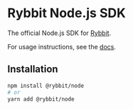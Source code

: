 # Rybbit Node.js SDK

The official Node.js SDK for [Rybbit](https://github.com/rybbit-io/rybbit).

For usage instructions, see the [docs](https://www.rybbit.io/docs/sdks/node).

## Installation

```bash
npm install @rybbit/node
# or
yarn add @rybbit/node
